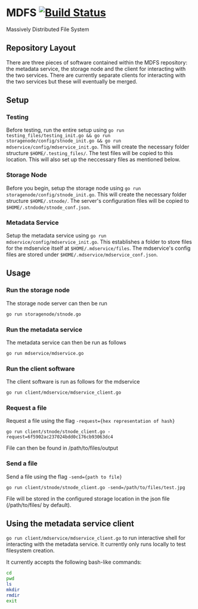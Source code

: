 # MDFS [![Build Status](https://travis-ci.com/CPSSD/MDFS.svg?token=ZNLEp9wQPE3kma4CBH8m&branch=master)](https://travis-ci.com/CPSSD/MDFS)
Massively Distributed File System

## Repository Layout
There are three pieces of software contained within the MDFS repository: the metadata service, the storage node and the client for interacting with the two services. There are currently separate clients for interacting with the two services but these will eventually be merged.

## Setup
### Testing
Before testing, run the entire setup using ``go run testing_files/testing_init.go && go run storagenode/config/stnode_init.go && go run mdservice/config/mdservice_init.go``. This will create the necessary folder structure ``$HOME/.testing_files/``. The test files will be copied to this location. This will also set up the neccessary files as mentioned below.

### Storage Node
Before you begin, setup the storage node using ``go run storagenode/config/stnode_init.go``. This will create the necessary folder structure ``$HOME/.stnode/``. The server's configuration files will be copied to ``$HOME/.stndode/stnode_conf.json``.

### Metadata Service
Setup the metadata service using ``go run mdservice/config/mdservice_init.go``. This establishes a folder to store files for the mdservice itself at ``$HOME/.mdservice/files``. The mdservice's config files are stored under ``$HOME/.mdservice/mdservice_conf.json``.

## Usage
### Run the storage node
The storage node server can then be run
```bash
go run storagenode/stnode.go
```

### Run the metadata service
The metadata service can then be run as follows
```bash
go run mdservice/mdservice.go
```

### Run the client software
The client software is run as follows for the mdservice
```bash
go run client/mdservice/mdservice_client.go
```

### Request a file
Request a file using the flag `-request={hex representation of hash}`

```
go run client/stnode/stnode_client.go -request=6f5902ac237024bdd0c176cb93063dc4
```

File can then be found in /path/to/files/output

### Send a file
Send a file using the flag `-send={path to file}`

```
go run client/stnode/stnode_client.go -send=/path/to/files/test.jpg
```

File will be stored in the configured storage location in the json file (/path/to/files/ by default).

## Using the metadata service client
``go run client/mdservice/mdservice_client.go`` to run interactive shell for interacting with the metadata service. It currently only runs locally to test filesystem creation.

It currently accepts the following bash-like commands:
```BASH
cd
pwd
ls
mkdir
rmdir
exit
```
